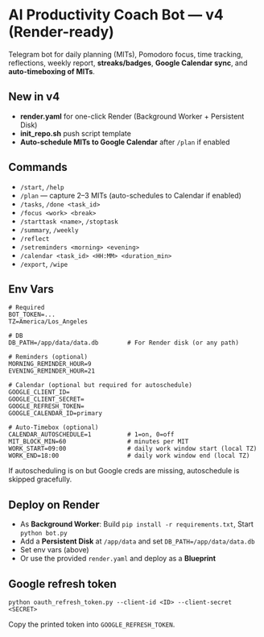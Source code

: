 
# AI Productivity Coach Bot — v4 (Render-ready)

Telegram bot for daily planning (MITs), Pomodoro focus, time tracking, reflections, weekly report, **streaks/badges**, **Google Calendar sync**, and **auto-timeboxing of MITs**.

## New in v4
- **render.yaml** for one-click Render (Background Worker + Persistent Disk)
- **init_repo.sh** push script template
- **Auto-schedule MITs to Google Calendar** after `/plan` if enabled

## Commands
- `/start`, `/help`
- `/plan` — capture 2–3 MITs (auto-schedules to Calendar if enabled)
- `/tasks`, `/done <task_id>`
- `/focus <work> <break>`
- `/starttask <name>`, `/stoptask`
- `/summary`, `/weekly`
- `/reflect`
- `/setreminders <morning> <evening>`
- `/calendar <task_id> <HH:MM> <duration_min>`
- `/export`, `/wipe`

## Env Vars
```
# Required
BOT_TOKEN=...
TZ=America/Los_Angeles

# DB
DB_PATH=/app/data/data.db        # For Render disk (or any path)

# Reminders (optional)
MORNING_REMINDER_HOUR=9
EVENING_REMINDER_HOUR=21

# Calendar (optional but required for autoschedule)
GOOGLE_CLIENT_ID=
GOOGLE_CLIENT_SECRET=
GOOGLE_REFRESH_TOKEN=
GOOGLE_CALENDAR_ID=primary

# Auto-Timebox (optional)
CALENDAR_AUTOSCHEDULE=1          # 1=on, 0=off
MIT_BLOCK_MIN=60                 # minutes per MIT
WORK_START=09:00                 # daily work window start (local TZ)
WORK_END=18:00                   # daily work window end (local TZ)
```
If autoscheduling is on but Google creds are missing, autoschedule is skipped gracefully.

## Deploy on Render
- As **Background Worker**: Build `pip install -r requirements.txt`, Start `python bot.py`
- Add a **Persistent Disk** at `/app/data` and set `DB_PATH=/app/data/data.db`
- Set env vars (above)
- Or use the provided `render.yaml` and deploy as a **Blueprint**

## Google refresh token
```
python oauth_refresh_token.py --client-id <ID> --client-secret <SECRET>
```
Copy the printed token into `GOOGLE_REFRESH_TOKEN`.
